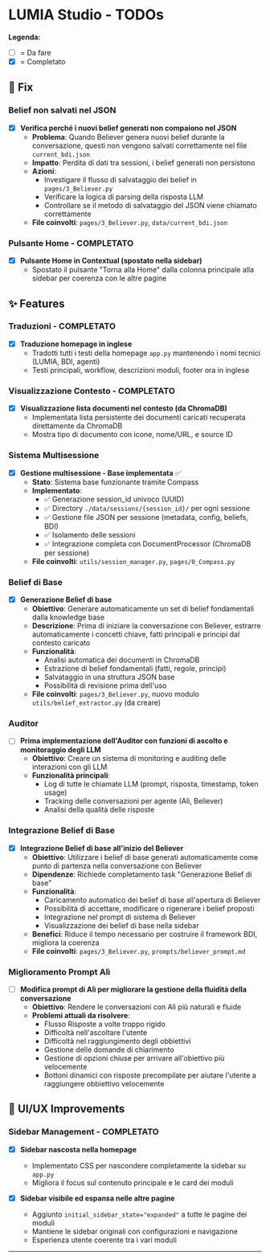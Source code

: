 # LUMIA Studio - TODOs

**Legenda:**

- [ ] = Da fare
- [x] = Completato

## 🐛 Fix

### Belief non salvati nel JSON

- [X] **Verifica perché i nuovi belief generati non compaiono nel JSON**
  - **Problema**: Quando Believer genera nuovi belief durante la conversazione, questi non vengono salvati correttamente nel file `current_bdi.json`
  - **Impatto**: Perdita di dati tra sessioni, i belief generati non persistono
  - **Azioni**:
    - Investigare il flusso di salvataggio dei belief in `pages/3_Believer.py`
    - Verificare la logica di parsing della risposta LLM
    - Controllare se il metodo di salvataggio del JSON viene chiamato correttamente
  - **File coinvolti**: `pages/3_Believer.py`, `data/current_bdi.json`

### Pulsante Home - COMPLETATO

- [x] **Pulsante Home in Contextual (spostato nella sidebar)**
  - Spostato il pulsante "Torna alla Home" dalla colonna principale alla sidebar per coerenza con le altre pagine

## ✨ Features

### Traduzioni - COMPLETATO

- [x] **Traduzione homepage in inglese**
  - Tradotti tutti i testi della homepage `app.py` mantenendo i nomi tecnici (LUMIA, BDI, agenti)
  - Testi principali, workflow, descrizioni moduli, footer ora in inglese

### Visualizzazione Contesto - COMPLETATO

- [x] **Visualizzazione lista documenti nel contesto (da ChromaDB)**
  - Implementata lista persistente dei documenti caricati recuperata direttamente da ChromaDB
  - Mostra tipo di documento con icone, nome/URL, e source ID

### Sistema Multisessione

- [x] **Gestione multisessione - Base implementata** ✅
  - **Stato**: Sistema base funzionante tramite Compass
  - **Implementato**:
    - ✅ Generazione session_id univoco (UUID)
    - ✅ Directory `./data/sessions/{session_id}/` per ogni sessione
    - ✅ Gestione file JSON per sessione (metadata, config, beliefs, BDI)
    - ✅ Isolamento delle sessioni
    - ✅ Integrazione completa con DocumentProcessor (ChromaDB per sessione)
  - **File coinvolti**: `utils/session_manager.py`, `pages/0_Compass.py`

### Belief di Base

- [X] **Generazione Belief di base**
  - **Obiettivo**: Generare automaticamente un set di belief fondamentali dalla knowledge base
  - **Descrizione**: Prima di iniziare la conversazione con Believer, estrarre automaticamente i concetti chiave, fatti principali e principi dal contesto caricato
  - **Funzionalità**:
    - Analisi automatica dei documenti in ChromaDB
    - Estrazione di belief fondamentali (fatti, regole, principi)
    - Salvataggio in una struttura JSON base
    - Possibilità di revisione prima dell'uso
  - **File coinvolti**: `pages/3_Believer.py`, nuovo modulo `utils/belief_extractor.py` (da creare)

### Auditor

- [ ] **Prima implementazione dell'Auditor con funzioni di ascolto e monitoraggio degli LLM**
  - **Obiettivo**: Creare un sistema di monitoring e auditing delle interazioni con gli LLM
  - **Funzionalità principali**:
    - Log di tutte le chiamate LLM (prompt, risposta, timestamp, token usage)
    - Tracking delle conversazioni per agente (Alì, Believer)
    - Analisi della qualità delle risposte
  
### Integrazione Belief di Base

- [X] **Integrazione Belief di base all'inizio del Believer**
  - **Obiettivo**: Utilizzare i belief di base generati automaticamente come punto di partenza nella conversazione con Believer
  - **Dipendenze**: Richiede completamento task "Generazione Belief di base"
  - **Funzionalità**:
    - Caricamento automatico dei belief di base all'apertura di Believer
    - Possibilità di accettare, modificare o rigenerare i belief proposti
    - Integrazione nel prompt di sistema di Believer
    - Visualizzazione dei belief di base nella sidebar
  - **Benefici**: Riduce il tempo necessario per costruire il framework BDI, migliora la coerenza
  - **File coinvolti**: `pages/3_Believer.py`, `prompts/believer_prompt.md`

### Miglioramento Prompt Alì

- [ ] **Modifica prompt di Alì per migliorare la gestione della fluidità della conversazione**
  - **Obiettivo**: Rendere le conversazioni con Alì più naturali e fluide
  - **Problemi attuali da risolvere**:
    - Flusso Risposte a volte troppo rigido
    - Difficoltà nell'ascoltare l'utente
    - Difficoltà nel raggiungimento degli obbiettivi
    - Gestione delle domande di chiarimento
    - Gestione di opzioni chiuse per arrivare all'obiettivo più velocemente
    - Bottoni dinamici con risposte precompilate per aiutare l'utente a raggiungere obbiettivo velocemente 


## 🎨 UI/UX Improvements

### Sidebar Management - COMPLETATO

- [x] **Sidebar nascosta nella homepage**
  - Implementato CSS per nascondere completamente la sidebar su `app.py`
  - Migliora il focus sul contenuto principale e le card dei moduli

- [x] **Sidebar visibile ed espansa nelle altre pagine**
  - Aggiunto `initial_sidebar_state="expanded"` a tutte le pagine dei moduli
  - Mantiene le sidebar originali con configurazioni e navigazione
  - Esperienza utente coerente tra i vari moduli

---
